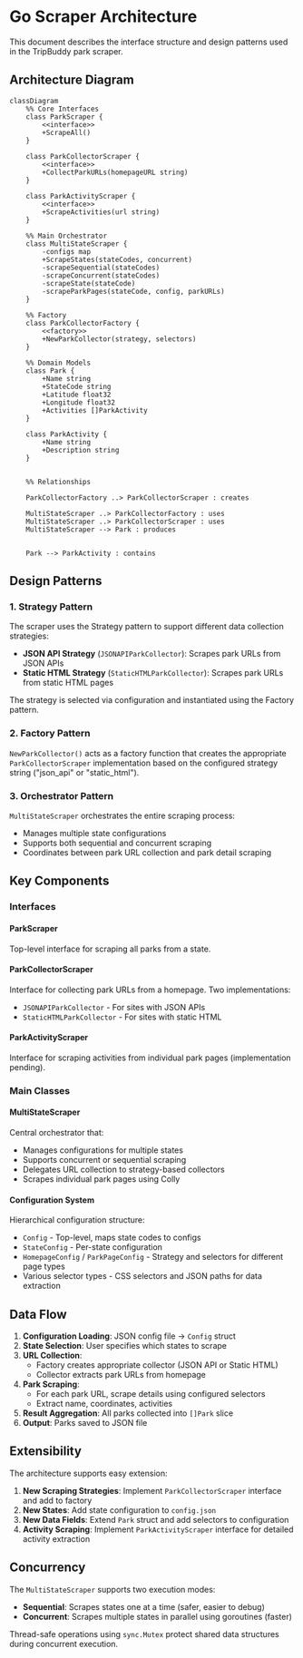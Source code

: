 # Go Scraper Architecture

This document describes the interface structure and design patterns used in the TripBuddy park scraper.

## Architecture Diagram

```mermaid
classDiagram
    %% Core Interfaces
    class ParkScraper {
        <<interface>>
        +ScrapeAll()
    }

    class ParkCollectorScraper {
        <<interface>>
        +CollectParkURLs(homepageURL string)
    }

    class ParkActivityScraper {
        <<interface>>
        +ScrapeActivities(url string)
    }

    %% Main Orchestrator
    class MultiStateScraper {
        -configs map
        +ScrapeStates(stateCodes, concurrent)
        -scrapeSequential(stateCodes)
        -scrapeConcurrent(stateCodes)
        -scrapeState(stateCode)
        -scrapeParkPages(stateCode, config, parkURLs)
    }

    %% Factory
    class ParkCollectorFactory {
        <<factory>>
        +NewParkCollector(strategy, selectors)
    }

    %% Domain Models
    class Park {
        +Name string
        +StateCode string
        +Latitude float32
        +Longitude float32
        +Activities []ParkActivity
    }

    class ParkActivity {
        +Name string
        +Description string
    }


    %% Relationships

    ParkCollectorFactory ..> ParkCollectorScraper : creates

    MultiStateScraper ..> ParkCollectorFactory : uses
    MultiStateScraper ..> ParkCollectorScraper : uses
    MultiStateScraper --> Park : produces


    Park --> ParkActivity : contains
```

## Design Patterns

### 1. Strategy Pattern

The scraper uses the Strategy pattern to support different data collection strategies:

- **JSON API Strategy** (`JSONAPIParkCollector`): Scrapes park URLs from JSON APIs
- **Static HTML Strategy** (`StaticHTMLParkCollector`): Scrapes park URLs from static HTML pages

The strategy is selected via configuration and instantiated using the Factory pattern.

### 2. Factory Pattern

`NewParkCollector()` acts as a factory function that creates the appropriate `ParkCollectorScraper` implementation based on the configured strategy string ("json_api" or "static_html").

### 3. Orchestrator Pattern

`MultiStateScraper` orchestrates the entire scraping process:

- Manages multiple state configurations
- Supports both sequential and concurrent scraping
- Coordinates between park URL collection and park detail scraping

## Key Components

### Interfaces

#### ParkScraper

Top-level interface for scraping all parks from a state.

#### ParkCollectorScraper

Interface for collecting park URLs from a homepage. Two implementations:

- `JSONAPIParkCollector` - For sites with JSON APIs
- `StaticHTMLParkCollector` - For sites with static HTML

#### ParkActivityScraper

Interface for scraping activities from individual park pages (implementation pending).

### Main Classes

#### MultiStateScraper

Central orchestrator that:

- Manages configurations for multiple states
- Supports concurrent or sequential scraping
- Delegates URL collection to strategy-based collectors
- Scrapes individual park pages using Colly

#### Configuration System

Hierarchical configuration structure:

- `Config` - Top-level, maps state codes to configs
- `StateConfig` - Per-state configuration
- `HomepageConfig` / `ParkPageConfig` - Strategy and selectors for different page types
- Various selector types - CSS selectors and JSON paths for data extraction

## Data Flow

1. **Configuration Loading**: JSON config file → `Config` struct
2. **State Selection**: User specifies which states to scrape
3. **URL Collection**:
   - Factory creates appropriate collector (JSON API or Static HTML)
   - Collector extracts park URLs from homepage
4. **Park Scraping**:
   - For each park URL, scrape details using configured selectors
   - Extract name, coordinates, activities
5. **Result Aggregation**: All parks collected into `[]Park` slice
6. **Output**: Parks saved to JSON file

## Extensibility

The architecture supports easy extension:

1. **New Scraping Strategies**: Implement `ParkCollectorScraper` interface and add to factory
2. **New States**: Add state configuration to `config.json`
3. **New Data Fields**: Extend `Park` struct and add selectors to configuration
4. **Activity Scraping**: Implement `ParkActivityScraper` interface for detailed activity extraction

## Concurrency

The `MultiStateScraper` supports two execution modes:

- **Sequential**: Scrapes states one at a time (safer, easier to debug)
- **Concurrent**: Scrapes multiple states in parallel using goroutines (faster)

Thread-safe operations using `sync.Mutex` protect shared data structures during concurrent execution.

